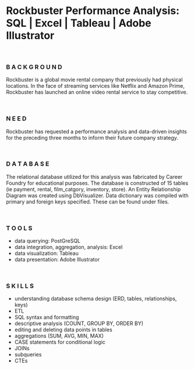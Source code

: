 # Rockbuster Performance Analysis: SQL | Excel | Tableau | Adobe Illustrator 

<br>

### B A C K G R O U N D
Rockbuster is a global movie rental company that previously had physical locations. In the face of streaming services like Netflix and Amazon Prime, Rockbuster has launched an online video rental service to stay competitive. 

<br>

### N E E D
Rockbuster has requested a performance analysis and data-driven insights for the preceding three months to inform their future company strategy.

<br>

### D A T A B A S E 
The relational database utilized for this analysis was fabricated by Career Foundry for educational purposes. The database is constructed of 15 tables (ie payment, rental, film_catgory, inventory, store). An Entity Relationship Diagram was created using DbVisualizer. Data dictionary was compiled with primary and foreign keys specified. These can be found under files.

<br>

### T O O L S
   - data querying: PostGreSQL
   - data integration, aggregation, analysis: Excel
   - data visualization: Tableau
   - data presentation: Adobe Illustrator 

<br>

### S K I L L S
   - understanding database schema design (ERD, tables, relationships, keys)
   - ETL
   - SQL syntax and formatting
   - descriptive analysis (COUNT, GROUP BY, ORDER BY)
   - editing and deleting data points in tables
   - aggregations (SUM, AVG, MIN, MAX)
   - CASE statements for conditional logic
   - JOINs
   - subqueries
   - CTEs 

